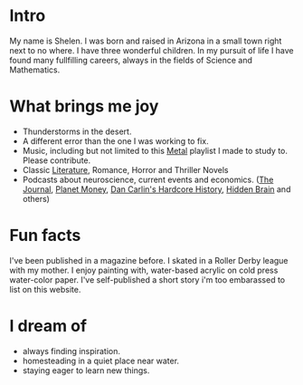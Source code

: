 # Intro
My name is Shelen. I was born and raised in Arizona in a small town right next to no where. I have three wonderful children. In my pursuit of life I have found many fullfilling careers, always in the fields of Science and Mathematics. 



# What brings me joy

- Thunderstorms in the desert. 
- A different error than the one I was working to fix. 
- Music, including but not limited to this [Metal](https://open.spotify.com/playlist/3B6PihcBWVd00LOPnvWQnq?si=28354b591f4b4471) playlist I made to study to. Please contribute. 
- Classic [Literature](https://www.goodreads.com/shelen_ells), Romance, Horror and Thriller Novels
- Podcasts about neuroscience, current events and economics. ([The Journal](https://www.wsj.com/podcasts/the-journal), [Planet Money](https://www.npr.org/sections/money/), [Dan Carlin's Hardcore History](https://www.dancarlin.com/hardcore-history-series/), [Hidden Brain](https://www.npr.org/series/423302056/hidden-brain) and others)


# Fun facts
I've been published in a magazine before. 
I skated in a Roller Derby league with my mother.
I enjoy painting with, water-based acrylic on cold press water-color paper. 
I've self-published a short story i'm too embarassed to list on this website. 


# I dream of

- always finding inspiration.
- homesteading in a quiet place near water.
- staying eager to learn new things. 


